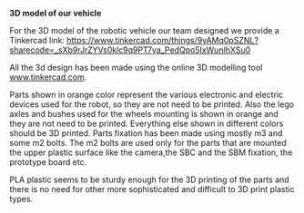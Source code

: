 **3D model of our vehicle**

For the 3D model of the robotic vehicle our team designed we provide a Tinkercad link:
https://www.tinkercad.com/things/9yAMq0pSZNL?sharecode=_sXb9rJrZYVs0klc9q9PT7ya_PedQpo5IxWunlhXSu0

All the 3d design has been made using the online 3D modelling tool www.tinkercad.com.

Parts shown in orange color represent the various electronic and electric devices used for the robot, so they are not need to be printed. Also the lego axles and bushes used for the wheels mounting is shown in orange and they are not need to be printed. Everything else shown in different colors should be 3D printed. Parts fixation has been made using mostly m3 and some m2 bolts. The m2 bolts are used only for the parts that are mounted the upper plastic surface like the camera,the SBC and the SBM fixation, the prototype board etc.

PLA plastic seems to be sturdy enough for the 3D printing of the parts and there is no need for other more sophisticated and difficult to 3D print plastic types.  
